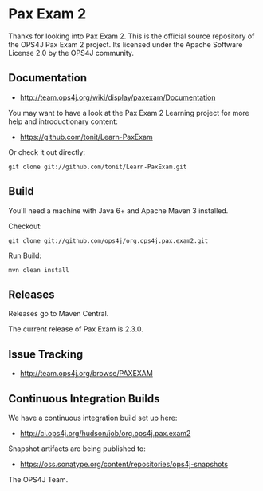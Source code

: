 Pax Exam 2
================================

Thanks for looking into Pax Exam 2.
This is the official source repository of the OPS4J Pax Exam 2 project.
Its licensed under the Apache Software License 2.0 by the OPS4J community.

## Documentation

* <http://team.ops4j.org/wiki/display/paxexam/Documentation>

You may want to have a look at the Pax Exam 2 Learning project for more help and introductionary content:

* <https://github.com/tonit/Learn-PaxExam>

Or check it out directly:

    git clone git://github.com/tonit/Learn-PaxExam.git


## Build

You'll need a machine with Java 6+ and Apache Maven 3 installed.

Checkout:

    git clone git://github.com/ops4j/org.ops4j.pax.exam2.git

Run Build:

    mvn clean install


## Releases

Releases go to Maven Central.

The current release of Pax Exam is 2.3.0.

## Issue Tracking

* <http://team.ops4j.org/browse/PAXEXAM>

## Continuous Integration Builds

We have a continuous integration build set up here:

* <http://ci.ops4j.org/hudson/job/org.ops4j.pax.exam2>

Snapshot artifacts are being published to:

* <https://oss.sonatype.org/content/repositories/ops4j-snapshots>


The OPS4J Team.

